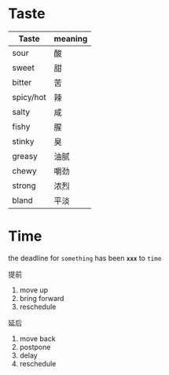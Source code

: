 # Taste

|Taste      |meaning    |
|-----------|-----------|
|sour       |酸         |
|sweet      |甜         |
|bitter     |苦         |
|spicy/hot  |辣         |
|salty      |咸         |
|fishy      |腥         |
|stinky     |臭         |
|greasy     |油腻       |
|chewy      |嚼劲       |
|strong     |浓烈       |
|bland      |平淡       |





# Time

the deadline for `something` has been **`xxx`** to `time`

提前
1. move up
2. bring forward
3. reschedule

延后
1. move back
2. postpone
3. delay
4. reschedule



